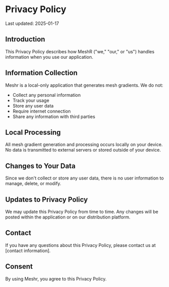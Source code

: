 # Privacy Policy

Last updated: 2025-01-17

## Introduction

This Privacy Policy describes how MeshR ("we," "our," or "us") handles information when you use our application.

## Information Collection

Meshr is a local-only application that generates mesh gradients. We do not:
- Collect any personal information
- Track your usage
- Store any user data
- Require internet connection
- Share any information with third parties

## Local Processing

All mesh gradient generation and processing occurs locally on your device. No data is transmitted to external servers or stored outside of your device.

## Changes to Your Data

Since we don't collect or store any user data, there is no user information to manage, delete, or modify.

## Updates to Privacy Policy

We may update this Privacy Policy from time to time. Any changes will be posted within the application or on our distribution platform.

## Contact

If you have any questions about this Privacy Policy, please contact us at [contact information].

## Consent

By using Meshr, you agree to this Privacy Policy.
